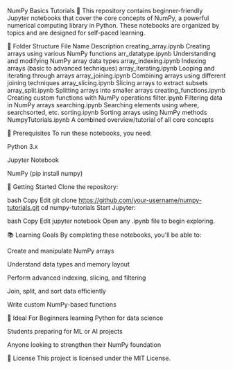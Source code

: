 NumPy Basics Tutorials 🧮
This repository contains beginner-friendly Jupyter notebooks that cover the core concepts of NumPy, a powerful numerical computing library in Python. These notebooks are organized by topics and are designed for self-paced learning.

📁 Folder Structure
File Name	Description
creating_array.ipynb	Creating arrays using various NumPy functions
arr_datatype.ipynb	Understanding and modifying NumPy array data types
array_indexing.ipynb	Indexing arrays (basic to advanced techniques)
array_iterating.ipynb	Looping and iterating through arrays
array_joining.ipynb	Combining arrays using different joining techniques
array_slicing.ipynb	Slicing arrays to extract subsets
array_split.ipynb	Splitting arrays into smaller arrays
creating_functions.ipynb	Creating custom functions with NumPy operations
filter.ipynb	Filtering data in NumPy arrays
searching.ipynb	Searching elements using where, searchsorted, etc.
sorting.ipynb	Sorting arrays using NumPy methods
NumpyTutorials.ipynb	A combined overview/tutorial of all core concepts

📌 Prerequisites
To run these notebooks, you need:

Python 3.x

Jupyter Notebook

NumPy (pip install numpy)

🚀 Getting Started
Clone the repository:

bash
Copy
Edit
git clone https://github.com/your-username/numpy-tutorials.git
cd numpy-tutorials
Start Jupyter:

bash
Copy
Edit
jupyter notebook
Open any .ipynb file to begin exploring.

📚 Learning Goals
By completing these notebooks, you'll be able to:

Create and manipulate NumPy arrays

Understand data types and memory layout

Perform advanced indexing, slicing, and filtering

Join, split, and sort data efficiently

Write custom NumPy-based functions

🧠 Ideal For
Beginners learning Python for data science

Students preparing for ML or AI projects

Anyone looking to strengthen their NumPy foundation

📄 License
This project is licensed under the MIT License.

